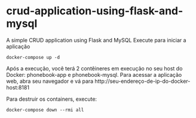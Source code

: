 # crud-application-using-flask-and-mysql
A simple CRUD application using Flask and MySQL
Execute para iniciar a aplicação

```
docker-compose up -d
```

Após a execução, você terá 2 contêineres em execução no seu host do Docker: phonebook-app e phonebook-mysql. Para acessar a aplicação web, abra seu navegador e vá para http://seu-endereço-de-ip-do-docker-host:8181

Para destruir os containers, execute:

```
docker-compose down --rmi all
```
